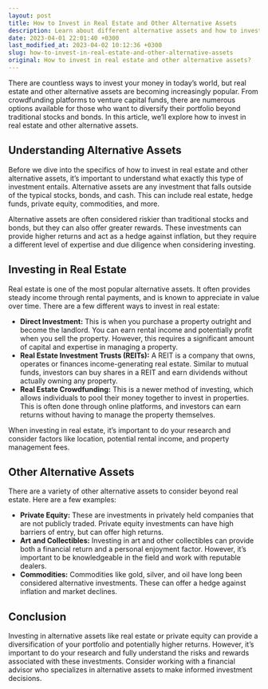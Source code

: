 ```yaml
---
layout: post
title: How to Invest in Real Estate and Other Alternative Assets
description: Learn about different alternative assets and how to invest in real estate to grow your wealth.
date: 2023-04-01 22:01:40 +0300
last_modified_at: 2023-04-02 10:12:36 +0300
slug: how-to-invest-in-real-estate-and-other-alternative-assets
original: How to invest in real estate and other alternative assets?
---
```

There are countless ways to invest your money in today’s world, but real estate and other alternative assets are becoming increasingly popular. From crowdfunding platforms to venture capital funds, there are numerous options available for those who want to diversify their portfolio beyond traditional stocks and bonds. In this article, we’ll explore how to invest in real estate and other alternative assets.

## Understanding Alternative Assets

Before we dive into the specifics of how to invest in real estate and other alternative assets, it’s important to understand what exactly this type of investment entails. Alternative assets are any investment that falls outside of the typical stocks, bonds, and cash. This can include real estate, hedge funds, private equity, commodities, and more.

Alternative assets are often considered riskier than traditional stocks and bonds, but they can also offer greater rewards. These investments can provide higher returns and act as a hedge against inflation, but they require a different level of expertise and due diligence when considering investing.

## Investing in Real Estate

Real estate is one of the most popular alternative assets. It often provides steady income through rental payments, and is known to appreciate in value over time. There are a few different ways to invest in real estate:

* **Direct Investment:** This is when you purchase a property outright and become the landlord. You can earn rental income and potentially profit when you sell the property. However, this requires a significant amount of capital and expertise in managing a property.
* **Real Estate Investment Trusts (REITs):** A REIT is a company that owns, operates or finances income-generating real estate. Similar to mutual funds, investors can buy shares in a REIT and earn dividends without actually owning any property.
* **Real Estate Crowdfunding:** This is a newer method of investing, which allows individuals to pool their money together to invest in properties. This is often done through online platforms, and investors can earn returns without having to manage the property themselves.

When investing in real estate, it’s important to do your research and consider factors like location, potential rental income, and property management fees.

## Other Alternative Assets

There are a variety of other alternative assets to consider beyond real estate. Here are a few examples:

* **Private Equity:** These are investments in privately held companies that are not publicly traded. Private equity investments can have high barriers of entry, but can offer high returns.
* **Art and Collectibles:** Investing in art and other collectibles can provide both a financial return and a personal enjoyment factor. However, it’s important to be knowledgeable in the field and work with reputable dealers.
* **Commodities:** Commodities like gold, silver, and oil have long been considered alternative investments. These can offer a hedge against inflation and market declines.

## Conclusion

Investing in alternative assets like real estate or private equity can provide a diversification of your portfolio and potentially higher returns. However, it’s important to do your research and fully understand the risks and rewards associated with these investments. Consider working with a financial advisor who specializes in alternative assets to make informed investment decisions.